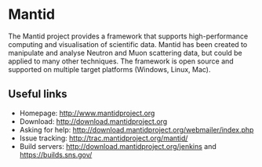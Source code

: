 Mantid
======

The Mantid project provides a framework that supports high-performance computing and visualisation of scientific data. Mantid has been created to manipulate and analyse Neutron and Muon scattering data, but could be applied to many other techniques. The framework is open source and supported on multiple target platforms (Windows, Linux, Mac).

Useful links
------------
 * Homepage: http://www.mantidproject.org
 * Download: http://download.mantidproject.org
 * Asking for help: http://download.mantidproject.org/webmailer/index.php
 * Issue tracking: http://trac.mantidproject.org/mantid/
 * Build servers: http://download.mantidproject.org/jenkins and https://builds.sns.gov/
